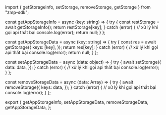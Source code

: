 import { getStorageInfo, setStorage, removeStorage, getStorage } from "zmp-sdk";

const getAppStorageInfo = async (key: string) => {
  try {
    const restStorage = await getStorageInfo();
    return restStorage[key];
  } catch (error) {
    // xử lý khi gọi api thất bại
    console.log(error);
    return null;
  }
};

const getAppStorageData = async (key: string) => {
  try {
    const res = await getStorage({
      keys: [key],
    });
    return res[key];
  } catch (error) {
    // xử lý khi gọi api thất bại
    console.log(error);
    return null;
  }
};

const setAppStorageData = async (data: object) => {
  try {
    await setStorage({
      data: data,
    });
  } catch (error) {
    // xử lý khi gọi api thất bại
    console.log(error);
  }
};

const removeStorageData = async (data: Array<string>) => {
  try {
    await removeStorage({
      keys: data,
    });
  } catch (error) {
    // xử lý khi gọi api thất bại
    console.log(error);
  }
};

export {
  getAppStorageInfo,
  setAppStorageData,
  removeStorageData,
  getAppStorageData,
};
